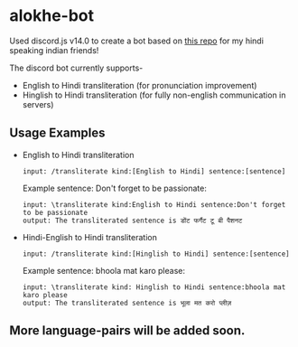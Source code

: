 # alokhe-bot
Used discord.js v14.0 to create a bot based on [this repo](https://github.com/sheeerio/alokhe) for my hindi speaking indian friends!

The discord bot currently supports- 
- English to Hindi transliteration (for pronunciation improvement)
- Hinglish to Hindi transliteration (for fully non-english communication in servers)

## Usage Examples
- English to Hindi transliteration
  ```
  input: /transliterate kind:[English to Hindi] sentence:[sentence]
  ```
  Example sentence: Don't forget to be passionate:
  ```
  input: \transliterate kind:English to Hindi sentence:Don't forget to be passionate
  output: The transliterated sentence is डोंट फर्गैट टू बी पैशनट
  ```
- Hindi-English to Hindi transliteration
  ```
  input: /transliterate kind:[Hinglish to Hindi] sentence:[sentence]
  ```
  Example sentence: bhoola mat karo please:
  ```
  input: \transliterate kind: Hinglish to Hindi sentence:bhoola mat karo please
  output: The transliterated sentence is भूला मत करो प्लीज़
  ```
## More language-pairs will be added soon.
